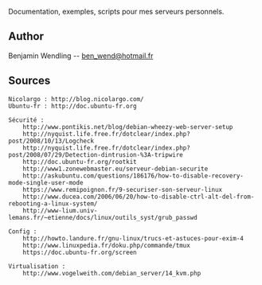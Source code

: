 Documentation, exemples, scripts pour mes serveurs personnels.

Author
------
Benjamin Wendling -- ben_wend@hotmail.fr

Sources
-------
	Nicolargo : http://blog.nicolargo.com/
	Ubuntu-fr : http://doc.ubuntu-fr.org
	
	Sécurité :
		http://www.pontikis.net/blog/debian-wheezy-web-server-setup
		http://nyquist.life.free.fr/dotclear/index.php?post/2008/10/13/Logcheck
		http://nyquist.life.free.fr/dotclear/index.php?post/2008/07/29/Detection-dintrusion-%3A-tripwire
		http://doc.ubuntu-fr.org/rootkit
		http://www1.zonewebmaster.eu/serveur-debian-securite
		http://askubuntu.com/questions/186176/how-to-disable-recovery-mode-single-user-mode
		https://www.remipoignon.fr/9-securiser-son-serveur-linux
		http://www.ducea.com/2006/06/20/how-to-disable-ctrl-alt-del-from-rebooting-a-linux-system/
		http://www-lium.univ-lemans.fr/~etienne/docs/linux/outils_syst/grub_passwd

	Config :
		http://howto.landure.fr/gnu-linux/trucs-et-astuces-pour-exim-4
		http://www.linuxpedia.fr/doku.php/commande/tmux
		https://doc.ubuntu-fr.org/screen

	Virtualisation :
		http://www.vogelweith.com/debian_server/14_kvm.php
